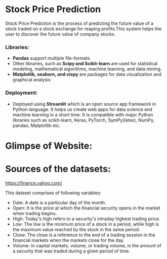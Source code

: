 # Stock Price Prediction
Stock Price Prediction is the process of predicting the future value of a stock traded on a stock exchange for reaping profits.This system helps the user to discover the future value of company stocks.

### Libraries:
- **Pandas** support multiple file-formats.
- Other libraries, such as **Scipy and Scikit-learn** are used for statistical modeling, mathematical algorithms, machine learning, and data mining.
- **Matplotlib, seaborn, and vispy** are packages for data visualization and graphical analysis

### Deployment:
- Deployed using **Streamlit** which is an open source app framework in Python language. It helps us create web apps for data science and machine learning in a short time. It is compatible with major Python libraries such as scikit-learn, Keras, PyTorch, SymPy(latex), NumPy, pandas, Matplotlib etc.

# Glimpse of Website:

# Sources of the datasets:
https://finance.yahoo.com/

This dataset comprises of following variables: 
-	Date: A date is a particular day of the month.
-	Open: It is the price at which the financial security opens in the market when trading begins.
-	High: Today's high refers to a security's intraday highest trading price.
-	Low: The low is the minimum price of a stock in a period, while high is the maximum value reached by the stock in the same period.
-	Close: The close is a reference to the end of a trading session in the financial markets when the markets close for the day. 
- Volume: In capital markets, volume, or trading volume, is the amount of a security that was traded during a given period of time. 